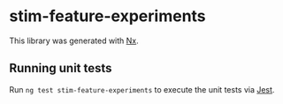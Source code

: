 # stim-feature-experiments

This library was generated with [Nx](https://nx.dev).

## Running unit tests

Run `ng test stim-feature-experiments` to execute the unit tests via [Jest](https://jestjs.io).
